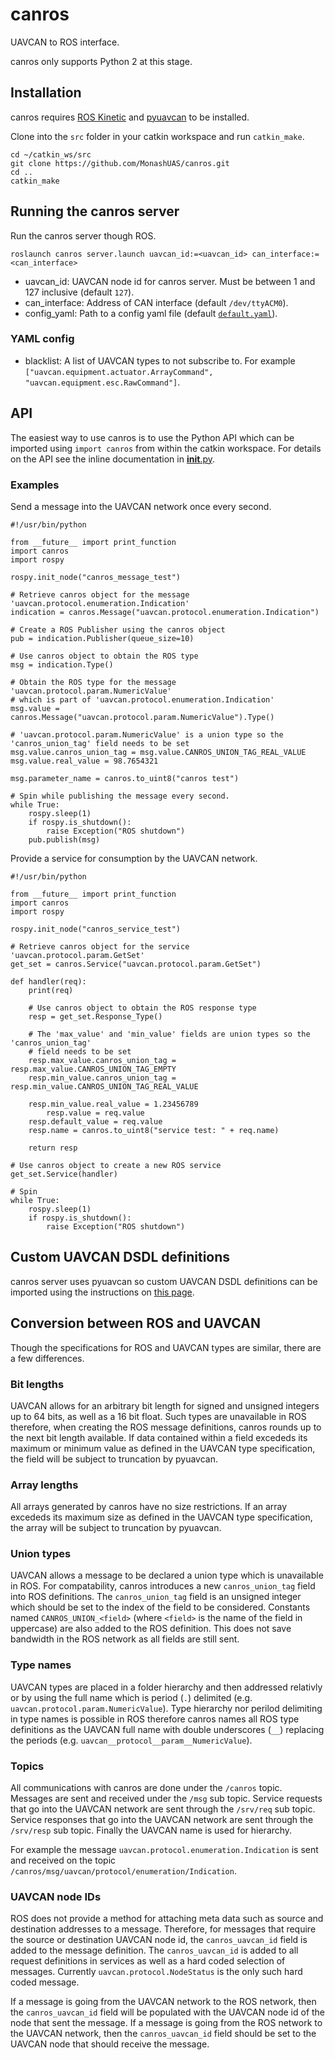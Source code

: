 # canros
UAVCAN to ROS interface.

canros only supports Python 2 at this stage.

## Installation
canros requires [ROS Kinetic](http://wiki.ros.org/kinetic/Installation) and [pyuavcan](http://uavcan.org/Implementations/Pyuavcan/) to be installed.

Clone into the `src` folder in your catkin workspace and run `catkin_make`.

    cd ~/catkin_ws/src
    git clone https://github.com/MonashUAS/canros.git
    cd ..
    catkin_make


## Running the canros server
Run the canros server though ROS.

    roslaunch canros server.launch uavcan_id:=<uavcan_id> can_interface:=<can_interface>

- uavcan_id: UAVCAN node id for canros server. Must be between 1 and 127 inclusive (default `127`).
- can_interface: Address of CAN interface (default `/dev/ttyACM0`).
- config_yaml: Path to a config yaml file (default [`default.yaml`](launch/default.yaml)).

### YAML config

- blacklist: A list of UAVCAN types to not subscribe to. For example `["uavcan.equipment.actuator.ArrayCommand", "uavcan.equipment.esc.RawCommand"]`.


## API
The easiest way to use canros is to use the Python API which can be imported using `import canros` from within the catkin workspace.
For details on the API see the inline documentation in [__init__.py](src/canros/__init__.py).


### Examples
Send a message into the UAVCAN network once every second.

	#!/usr/bin/python

	from __future__ import print_function
	import canros
	import rospy

	rospy.init_node("canros_message_test")

	# Retrieve canros object for the message 'uavcan.protocol.enumeration.Indication'
	indication = canros.Message("uavcan.protocol.enumeration.Indication")

	# Create a ROS Publisher using the canros object
	pub = indication.Publisher(queue_size=10)

	# Use canros object to obtain the ROS type
	msg = indication.Type()

	# Obtain the ROS type for the message 'uavcan.protocol.param.NumericValue'
	# which is part of 'uavcan.protocol.enumeration.Indication'
	msg.value = canros.Message("uavcan.protocol.param.NumericValue").Type()

	# 'uavcan.protocol.param.NumericValue' is a union type so the 'canros_union_tag' field needs to be set
	msg.value.canros_union_tag = msg.value.CANROS_UNION_TAG_REAL_VALUE
	msg.value.real_value = 98.7654321

	msg.parameter_name = canros.to_uint8("canros test")

	# Spin while publishing the message every second.
	while True:
		rospy.sleep(1)
		if rospy.is_shutdown():
			raise Exception("ROS shutdown")
		pub.publish(msg)

Provide a service for consumption by the UAVCAN network.

	#!/usr/bin/python

	from __future__ import print_function
	import canros
	import rospy

	rospy.init_node("canros_service_test")

	# Retrieve canros object for the service 'uavcan.protocol.param.GetSet'
	get_set = canros.Service("uavcan.protocol.param.GetSet")

	def handler(req):
		print(req)

		# Use canros object to obtain the ROS response type
		resp = get_set.Response_Type()

		# The 'max_value' and 'min_value' fields are union types so the 'canros_union_tag'
		# field needs to be set
		resp.max_value.canros_union_tag = resp.max_value.CANROS_UNION_TAG_EMPTY
		resp.min_value.canros_union_tag = resp.min_value.CANROS_UNION_TAG_REAL_VALUE

		resp.min_value.real_value = 1.23456789
			resp.value = req.value
		resp.default_value = req.value
		resp.name = canros.to_uint8("service test: " + req.name)

		return resp

	# Use canros object to create a new ROS service
	get_set.Service(handler)

	# Spin
	while True:
		rospy.sleep(1)
		if rospy.is_shutdown():
			raise Exception("ROS shutdown")


## Custom UAVCAN DSDL definitions
canros server uses pyuavcan so custom UAVCAN DSDL definitions can be imported using the instructions on [this page](http://uavcan.org/Implementations/Pyuavcan/Tutorials/2._Basic_usage/#using-vendor-specific-dsdl-definitions). 


## Conversion between ROS and UAVCAN
Though the specifications for ROS and UAVCAN types are similar, there are a few differences.

### Bit lengths
UAVCAN allows for an arbitrary bit length for signed and unsigned integers up to 64 bits, as well as a 16 bit float.
Such types are unavailable in ROS therefore, when creating the ROS message definitions, canros rounds up to the next bit length available.
If data contained within a field excededs its maximum or minimum value as defined in the UAVCAN type specification, the field will be subject to truncation by pyuavcan.

### Array lengths
All arrays generated by canros have no size restrictions.
If an array excededs its maximum size as defined in the UAVCAN type specification, the array will be subject to truncation by pyuavcan.

### Union types
UAVCAN allows a message to be declared a union type which is unavailable in ROS.
For compatability, canros introduces a new `canros_union_tag` field into ROS definitions.
The `canros_union_tag` field is an unsigned integer which should be set to the index of the field to be considered.
Constants named `CANROS_UNION_<field>` (where `<field>` is the name of the field in uppercase) are also added to the ROS definition.
This does not save bandwidth in the ROS network as all fields are still sent.

### Type names
UAVCAN types are placed in a folder hierarchy and then addressed relativly or by using the full name which is period (`.`) delimited (e.g. `uavcan.protocol.param.NumericValue`).
Type hierarchy nor perilod delimiting in type names is possible in ROS therefore canros names all ROS type definitions as the UAVCAN full name with double underscores (`__`) replacing the periods (e.g. `uavcan__protocol__param__NumericValue`).

### Topics
All communications with canros are done under the `/canros` topic.
Messages are sent and received under the `/msg` sub topic.
Service requests that go into the UAVCAN network are sent through the `/srv/req` sub topic.
Service responses that go into the UAVCAN network are sent through the `/srv/resp` sub topic.
Finally the UAVCAN name is used for hierarchy.

For example the message `uavcan.protocol.enumeration.Indication` is sent and received on the topic `/canros/msg/uavcan/protocol/enumeration/Indication`.

### UAVCAN node IDs
ROS does not provide a method for attaching meta data such as source and destination addresses to a message. Therefore, for messages that require the source or destination UAVCAN node id, the `canros_uavcan_id` field is added to the message definition.
The `canros_uavcan_id` is added to all request definitions in services as well as a hard coded selection of messages.
Currently `uavcan.protocol.NodeStatus` is the only such hard coded message.

If a message is going from the UAVCAN network to the ROS network, then the `canros_uavcan_id` field will be populated with the UAVCAN node id of the node that sent the message.
If a message is going from the ROS network to the UAVCAN network, then the `canros_uavcan_id` field should be set to the UAVCAN node that should receive the message.
